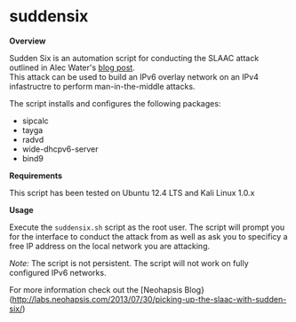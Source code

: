 suddensix
=========

**Overview**

Sudden Six is an automation script for conducting the SLAAC attack outlined in Alec Water's [blog post](http://resources.infosecinstitute.com/slaac-attack/).  
This attack can be used to build an IPv6 overlay network on an IPv4 infastructre to perform man-in-the-middle attacks.

The script installs and configures the following packages:

* sipcalc
* tayga
* radvd
* wide-dhcpv6-server 
* bind9

**Requirements**

This script has been tested on Ubuntu 12.4 LTS and Kali Linux 1.0.x

**Usage**

Execute the `suddensix.sh` script as the root user.  The script will prompt you for the interface to conduct the attack from as well as ask you to specificy a free IP address on the local network you are attacking.  

*Note:*  The script is not persistent.  The script will not work on fully configured IPv6 networks.  

For more information check out the [Neohapsis Blog}(http://labs.neohapsis.com/2013/07/30/picking-up-the-slaac-with-sudden-six/)
